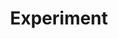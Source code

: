 ---
layout: posts_by_tag
title: "Experiment"
tag: experiment
permalink: /tag/experiment/
in_header: false
---